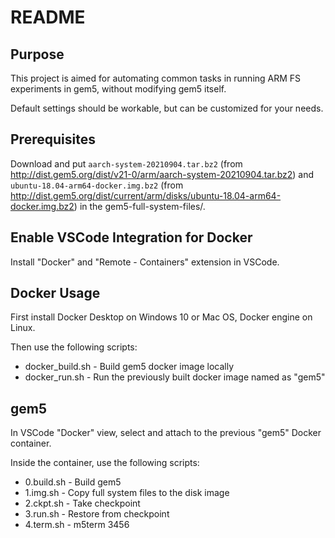 # README

## Purpose

This project is aimed for automating common tasks in running ARM FS experiments in gem5, without modifying gem5 itself.

Default settings should be workable, but can be customized for your needs.

## Prerequisites

Download and put `aarch-system-20210904.tar.bz2` (from http://dist.gem5.org/dist/v21-0/arm/aarch-system-20210904.tar.bz2) and `ubuntu-18.04-arm64-docker.img.bz2` (from http://dist.gem5.org/dist/current/arm/disks/ubuntu-18.04-arm64-docker.img.bz2) in the gem5-full-system-files/.

## Enable VSCode Integration for Docker

Install "Docker" and "Remote - Containers" extension in VSCode.

## Docker Usage

First install Docker Desktop on Windows 10 or Mac OS, Docker engine on Linux.

Then use the following scripts:

- docker_build.sh - Build gem5 docker image locally
- docker_run.sh - Run the previously built docker image named as "gem5"

## gem5

In VSCode "Docker" view, select and attach to the previous "gem5" Docker container.

Inside the container, use the following scripts:

- 0.build.sh - Build gem5
- 1.img.sh - Copy full system files to the disk image
- 2.ckpt.sh - Take checkpoint
- 3.run.sh - Restore from checkpoint
- 4.term.sh - m5term 3456
